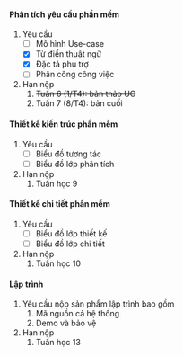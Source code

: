 #### Phân tích yêu cầu phần mềm

1. Yêu cầu
    * [ ] Mô hình Use-case
    * [X] Từ điển thuật ngữ
    * [X] Đặc tả phụ trợ
    * [ ] Phân công công việc
2. Hạn nộp
    1. ~~Tuần 6 (1/T4): bản thảo UC~~
    2. Tuần 7 (8/T4): bản cuối

#### Thiết kế kiến trúc phần mềm

1. Yêu cầu
    * [ ] Biểu đồ tương tác
    * [ ] Biểu đồ lớp phân tích
2. Hạn nộp
    1. Tuần học 9

#### Thiết kế chi tiết phần mềm

1. Yêu cầu
    * [ ] Biểu đồ lớp thiết kế
    * [ ] Biểu đồ lớp chi tiết
2. Hạn nộp
    1. Tuần học 10

#### Lập trình

1. Yêu cầu nộp sản phẩm lập trình bao gồm
    1. Mã nguồn cả hệ thống
    2. Demo và bảo vệ
2. Hạn nộp
    1. Tuần học 13
